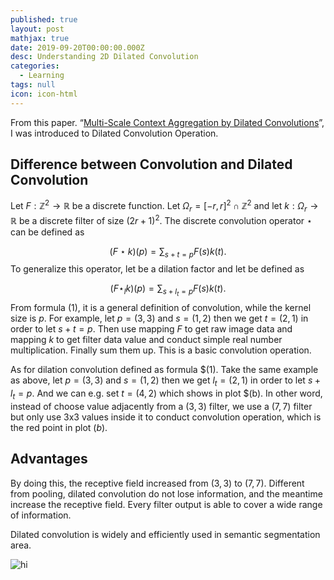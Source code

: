 ```yaml
---
published: true
layout: post
mathjax: true
date: 2019-09-20T00:00:00.000Z
desc: Understanding 2D Dilated Convolution
categories:
  - Learning
tags: null
icon: icon-html
---
```

From this paper. “[Multi-Scale Context Aggregation by Dilated Convolutions](https://arxiv.org/abs/1511.07122)”, I was introduced to Dilated Convolution Operation.

## Difference between Convolution and Dilated Convolution

Let $F : \mathbb{Z}^2 \rightarrow \mathbb{R}$ be a discrete function. Let $\Omega_r = [-r,r]^2 \cap \mathbb{Z}^2$ and let $k : \Omega_r \rightarrow \mathbb{R}$ be a discrete filter of size $(2r+1)^2$. The discrete convolution operator $\star$ can be defined as

$$(F\star k)(p) = \sum_{s+t=p}F(s)k(t). \tag{1}$$
To generalize this operator, let  be a dilation factor and let  be defined as

$$(F\star_l k)(p) = \sum_{s+l_t=p}F(s)k(t). \tag{2}$$
From formula $(1)$, it is a general definition of convolution, while the kernel size is $p$. For example, let $p=(3,3)$ and $s=(1,2)$ then we get $t=(2,1)$ in order to let $s + t = p$. Then use mapping $F$ to get raw image data and mapping $k$ to get filter data value and conduct simple real number multiplication. Finally sum them up. This is a basic convolution operation.

As for dilation convolution defined as formula $(1). Take the same example as above, let $p=(3,3)$ and $s=(1,2)$ then we get $l_t=(2,1)$ in order to let $s + l_t = p$. And we can e.g. set $t = (4,2)$ which shows in plot $(b). In other word, instead of choose value adjacently from a $(3,3)$ filter, we use a $(7,7)$ filter but only use 3x3 values inside it to conduct convolution operation, which is the red point in plot $(b)$.

## Advantages

By doing this, the receptive field increased from $(3,3)$ to $(7,7)$. Different from pooling, dilated convolution do not lose information, and the meantime increase the receptive field. Every filter output is able to cover a wide range of information.

Dilated convolution is widely and efficiently used in semantic segmentation area.

<img src="images/Emoticons/2D Dilated Convolution.png" alt="hi" class="inline"/>
